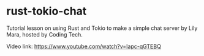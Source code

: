 # rust-tokio-chat
Tutorial lesson on using Rust and Tokio to make a simple chat server by Lily Mara, hosted by Coding Tech.

Video link: https://www.youtube.com/watch?v=Iapc-qGTEBQ
